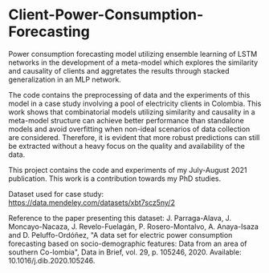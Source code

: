 # Client-Power-Consumption-Forecasting
Power consumption forecasting model utilizing ensemble learning of LSTM networks in the development of a meta-model which explores the similarity and causality of clients and aggretates the results through stacked generalization in an MLP network.

The code contains the preprocessing of data and the experiments of this model in a case study involving a pool of electricity clients in Colombia. This work shows that combinatorial models utilizing similarity and causality in a meta-model structure can achieve better performance than standalone models and avoid overfitting when non-ideal scenarios of data collection are considered. Therefore, it is evident that more robust predictions can still be extracted without a heavy focus on the quality and availability of the data.

This project contains the code and experiments of my July-August 2021 publication. This work is a contribution towards my PhD studies.

Dataset used for case study: https://data.mendeley.com/datasets/xbt7scz5ny/2

Reference to the paper presenting this dataset:	J. Parraga-Alava, J. Moncayo-Nacaza, J. Revelo-Fuelagán, P. Rosero-Montalvo, A. Anaya-Isaza and D. Peluffo-Ordóñez, "A data set for electric power consumption forecasting based on socio-demographic features: Data from an area of southern Co-lombia", Data in Brief, vol. 29, p. 105246, 2020. Available: 10.1016/j.dib.2020.105246.
